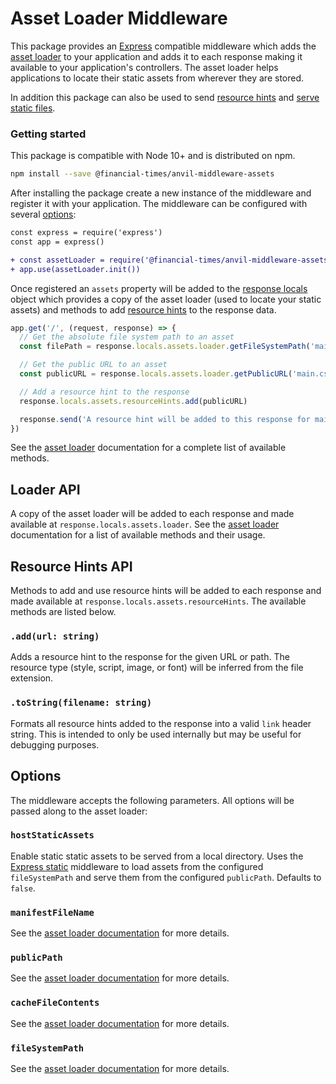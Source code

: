 # Asset Loader Middleware

This package provides an [Express] compatible middleware which adds the [asset loader] to your application and adds it to each response making it available to your application's controllers. The asset loader helps applications to locate their static assets from wherever they are stored.

In addition this package can also be used to send [resource hints] and [serve static files].

[Express]: https://expressjs.com/
[asset loader]: https://github.com/Financial-Times/anvil/tree/master/packages/anvil-server-asset-loader
[resource hints]: https://w3c.github.io/resource-hints/
[serve static files]: https://expressjs.com/en/starter/static-files.html


### Getting started

This package is compatible with Node 10+ and is distributed on npm.

```sh
npm install --save @financial-times/anvil-middleware-assets
```

After installing the package create a new instance of the middleware and register it with your application. The middleware can be configured with several [options](#options):

```diff
const express = require('express')
const app = express()

+ const assetLoader = require('@financial-times/anvil-middleware-assets')
+ app.use(assetLoader.init())
```

Once registered an `assets` property will be added to the [response locals] object which provides a copy of the asset loader (used to locate your static assets) and methods to add [resource hints] to the response data.

```js
app.get('/', (request, response) => {
  // Get the absolute file system path to an asset
  const filePath = response.locals.assets.loader.getFileSystemPath('main.css')

  // Get the public URL to an asset
  const publicURL = response.locals.assets.loader.getPublicURL('main.css')

  // Add a resource hint to the response
  response.locals.assets.resourceHints.add(publicURL)

  response.send('A resource hint will be added to this response for main.css')
})
```

See the [asset loader] documentation for a complete list of available methods.

[response locals]: https://expressjs.com/en/api.html#res.locals


## Loader API

A copy of the asset loader will be added to each response and made available at `response.locals.assets.loader`. See the [asset loader] documentation for a list of available methods and their usage.


## Resource Hints API

Methods to add and use resource hints will be added to each response and made available at `response.locals.assets.resourceHints`. The available methods are listed below.

### `.add(url: string)`

Adds a resource hint to the response for the given URL or path. The resource type (style, script, image, or font) will be inferred from the file extension.

### `.toString(filename: string)`

Formats all resource hints added to the response into a valid `link` header string. This is intended to only be used internally but may be useful for debugging purposes.


## Options

The middleware accepts the following parameters. All options will be passed along to the asset loader:

### `hostStaticAssets`

Enable static static assets to be served from a local directory. Uses the [Express static] middleware to load assets from the configured `fileSystemPath` and serve them from the configured `publicPath`. Defaults to `false`.

[Express static]: https://expressjs.com/en/starter/static-files.html

### `manifestFileName`

See the [asset loader documentation] for more details.

### `publicPath`

See the [asset loader documentation] for more details.

### `cacheFileContents`

See the [asset loader documentation] for more details.

### `fileSystemPath`

See the [asset loader documentation] for more details.

[asset loader documentation]: https://github.com/Financial-Times/anvil/tree/master/packages/anvil-server-asset-loader#options